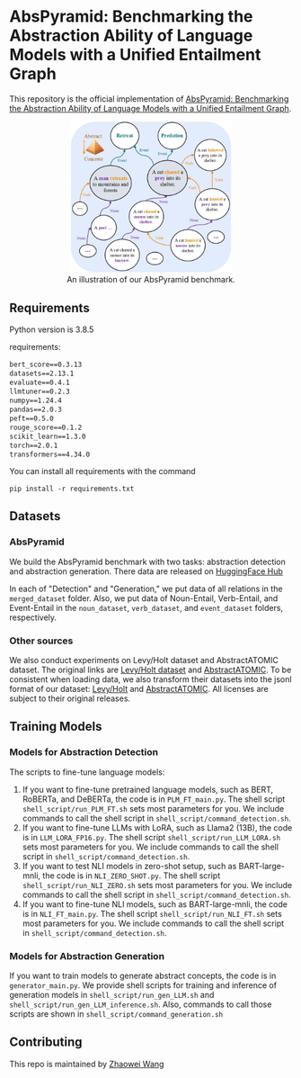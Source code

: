 # AbsPyramid: Benchmarking the Abstraction Ability of Language Models with a Unified Entailment Graph

This repository is the official implementation of 
[AbsPyramid: Benchmarking the Abstraction Ability of Language Models with a Unified Entailment Graph](https://arxiv.org/abs/2311.09174).

<div align="center">
    <img src="introduction.jpg" style="width:30vw" alt="Model"/>
    <br>
    <span>An illustration of our AbsPyramid benchmark.</span>
</div>


## Requirements
Python version is 3.8.5

requirements:
```setup
bert_score==0.3.13
datasets==2.13.1
evaluate==0.4.1
llmtuner==0.2.3
numpy==1.24.4
pandas==2.0.3
peft==0.5.0
rouge_score==0.1.2
scikit_learn==1.3.0
torch==2.0.1
transformers==4.34.0
```
You can install all requirements with the command
```
pip install -r requirements.txt
```

## Datasets
### AbsPyramid
We build the AbsPyramid benchmark with two tasks: abstraction detection and abstraction generation.
There data are released on [HuggingFace Hub](https://huggingface.co/datasets/ZhaoweiWang/AbsPyramid)

In each of "Detection" and "Generation," we put data of all relations in the ```merged_dataset``` folder.
Also, we put data of Noun-Entail, Verb-Entail, and Event-Entail in the ```noun_dataset```, ```verb_dataset```,
and ```event_dataset``` folders, respectively.

### Other sources
We also conduct experiments on Levy/Holt dataset and AbstractATOMIC dataset.
The original links are [Levy/Holt dataset](https://github.com/mjhosseini/entgraph_eval) 
and [AbstractATOMIC](https://github.com/HKUST-KnowComp/atomic-conceptualization).
To be consistent when loading data, we also transform their datasets into the jsonl format of
our dataset: [Levy/Holt](https://huggingface.co/datasets/ZhaoweiWang/Levy_Holt_dataset_jsonl) and
[AbstractATOMIC](https://huggingface.co/datasets/ZhaoweiWang/AbstractATOMIC). All licenses are subject to their original releases.

## Training Models
### Models for Abstraction Detection
The scripts to fine-tune language models: 

1. If you want to fine-tune pretrained language models, such as BERT, RoBERTa, and DeBERTa,
the code is in ```PLM_FT_main.py```. The shell script ```shell_script/run_PLM_FT.sh``` sets
most parameters for you. We include commands to call the shell script in ```shell_script/command_detection.sh```.
2. If you want to fine-tune LLMs with LoRA, such as Llama2 (13B), 
the code is in ```LLM_LORA_FP16.py```. The shell script ```shell_script/run_LLM_LORA.sh``` sets
most parameters for you. We include commands to call the shell script in ```shell_script/command_detection.sh```.
3. If you want to test NLI models in zero-shot setup, such as BART-large-mnli, 
the code is in ```NLI_ZERO_SHOT.py```. The shell script ```shell_script/run_NLI_ZERO.sh``` sets
most parameters for you. We include commands to call the shell script in ```shell_script/command_detection.sh```.
4. If you want to fine-tune NLI models, such as BART-large-mnli, 
the code is in ```NLI_FT_main.py```. The shell script ```shell_script/run_NLI_FT.sh``` sets
most parameters for you. We include commands to call the shell script in ```shell_script/command_detection.sh```.

### Models for Abstraction Generation
If you want to train models to generate abstract concepts, the code is in
```generator_main.py```. We provide shell scripts for training and inference of 
generation models in ```shell_script/run_gen_LLM.sh``` and 
```shell_script/run_gen_LLM_inference.sh```. Also, commands to call those
scripts are shown in ```shell_script/command_generation.sh```

## Contributing
This repo is maintained by [Zhaowei Wang](https://zhaowei-wang-nlp.github.io/)